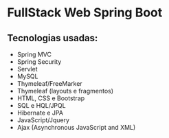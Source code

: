 # FullStack Web Spring Boot 

## Tecnologias usadas:

- Spring MVC
- Spring Security
- Servlet
- MySQL
- Thymeleaf/FreeMarker
- Thymeleaf (layouts e fragmentos)
- HTML, CSS e Bootstrap 
- SQL e HQL/JPQL
- Hibernate e JPA 
- JavaScript/Jquery
- Ajax (Asynchronous JavaScript and XML)
